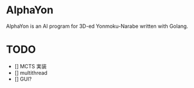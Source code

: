 # AlphaYon
AlphaYon is an AI program for 3D-ed Yonmoku-Narabe written with Golang.


# TODO

- [] MCTS 実装
- [] multithread
- [] GUI?

